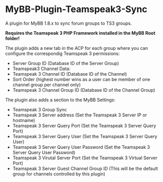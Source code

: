# MyBB-Plugin-Teamspeak3-Sync
A plugin for MyBB 1.8.x to sync forum groups to TS3 groups.

**Requires the Teamspeak 3 PHP Framework installed in the MyBB Root folder!**

The plugin adds a new tab in the ACP for each group where you can configure the correspondig Teamspeak 3 permissions:
* Server Group ID (Database ID of the Server Group)
* Teamspeak3 Channel Data:
 * Teamspeak 3 Channel ID (Database ID of the Channel)
 * Sort Order (highest number wins as a user can be member of one channel group per channel only)
 * Teamspeak 3 Channel Group ID  (Database ID of the Channel Group)
 
The plugin also adds a section to the MyBB Settings:
* Teamspeak 3 Group Sync
 * Teamspeak 3 Server address (Set the Teamspeak 3 Server IP or hostname)
 * Teamspeak 3 Server Query Port (Set the Teamspeak 3 Server Query Port)
 * Teamspeak 3 Server Query User (Set the Teamspeak 3 Server Query User)
 * Teamspeak 3 Server Query User Password (Set the Teamspeak 3 Server Query User Password)
 * Teamspeak 3 Virutal Server Port (Set the Teamspeak 3 Virtual Server Port)
 * Teamspeak 3 Server Guest Channel Group ID (This will be the default group for channels controlled by this plugin)
